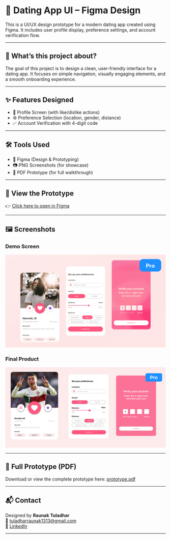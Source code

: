 # 💖 Dating App UI – Figma Design

This is a UI/UX design prototype for a modern dating app created using Figma. It includes user profile display, preference settings, and account verification flow.

---

## 🧠 What’s this project about?

The goal of this project is to design a clean, user-friendly interface for a dating app. It focuses on simple navigation, visually engaging elements, and a smooth onboarding experience.

---

## ✨ Features Designed

- 👤 Profile Screen (with like/dislike actions)
- ⚙️ Preference Selection (location, gender, distance)
- ✅ Account Verification with 4-digit code

---

## 🛠 Tools Used

- 🎨 Figma (Design & Prototyping)
- 📷 PNG Screenshots (for showcase)
- 📄 PDF Prototype (for full walkthrough)

---

## 🔗 View the Prototype

👉 [Click here to open in Figma](https://www.figma.com/design/O0ptXy9ujBfjapyx0EbTQ8/uiux-practice?t=xaEMLWhxIeBAEpje-0)

---

## 🖼 Screenshots

### Demo Screen
![Demo Screen](./screens/Demo.png)

### Final Product
![Preference Screen](./screens/Dating-App.png)

---

## 📄 Full Prototype (PDF)

Download or view the complete prototype here: [prototype.pdf](./prototype.pdf)

---

## 📬 Contact

Designed by **Raunak Tuladhar**  
📧 tuladharraunak1313@gmail.com  
🔗 [LinkedIn](https://www.linkedin.com/in/raunak-tuladhar)

---

